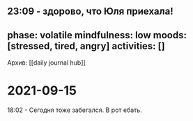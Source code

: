 23:09 - здорово, что Юля приехала!
---
phase: volatile
mindfulness: low
moods: [stressed, tired, angry]
activities: []
---
Архив: [[daily journal hub]]
# 2021-09-15

18:02 - Сегодня тоже забегался. В рот ебать.
